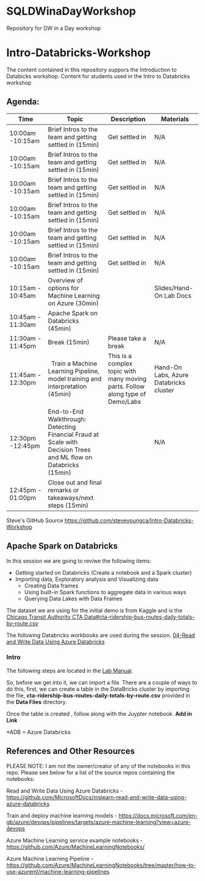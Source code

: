 # SQLDWinaDayWorkshop
Repository for DW in a Day workshop

# Intro-Databricks-Workshop

The content contained in this repository suppors the Introduction to Databicks workshop.  Content for students used in the Intro to Databricks workshop

## Agenda:

| Time | Topic | Description | Materials |
| --- | --- | --- | --- |
| 10:00am -10:15am |  Brief Intros to the team and getting settled in (15min) | Get settled in | N/A |
| 10:00am -10:15am |  Brief Intros to the team and getting settled in (15min) | Get settled in | N/A |
| 10:00am -10:15am |  Brief Intros to the team and getting settled in (15min) | Get settled in | N/A |
| 10:00am -10:15am |  Brief Intros to the team and getting settled in (15min) | Get settled in | N/A |
| 10:00am -10:15am |  Brief Intros to the team and getting settled in (15min) | Get settled in | N/A |
| 10:00am -10:15am |  Brief Intros to the team and getting settled in (15min) | Get settled in | N/A |
| 10:15am - 10:45am | Overview of options for Machine Learning on Azure (30min) |   | Slides/Hand-On Lab Docs |
| 10:45am - 11:30am  | Apache Spark on Databricks (45min) |   |   |
|11:30am - 11:45pm   | Break (15min)  | Please take a break | N/A |
| 11:45am - 12:30pm |   Train a Machine Learning Pipeline, model training and interpretation (45min)  | This is a complex topic with many moving parts. Follow along type of Demo/Labs | Hand-On Labs, Azure Databricks cluster |
| 12:30pm -12:45pm | End-to-End Walkthrough: Detecting Financial Fraud at Scale with Decision Trees and ML flow on Databricks (15min) |   | N/A|
| 12:45pm - 01:00pm | Close out and final remarks or takeaways/next steps (15min) |  |   |

Steve's GitHub Source https://github.com/steveyoungca/Intro-Databricks-Workshop


## Apache Spark on Databricks

In this session we are going to reviwe the following items:

* Getting started on Databricks (Create a notebook and a Spark cluster)
* Importing data, Exploratory analysis and Visualizing data
  * Creating Data frames
  * Using built-in Spark functions to aggregate data in various ways
  * Querying Data Lakes with Data Frames

The dataset we are using for the initial demo is from Kaggle and is the [Chicago Transit Authority CTA Data#cta-ridership-bus-routes-daily-totals-by-route.csv](https://www.kaggle.com/chicago/chicago-transit-authority-cta-data#cta-ridership-bus-routes-daily-totals-by-route.csv)

The following Databricks workbooks are used during the session.
[04-Read and Write Data Using Azure Databricks](https://github.com/MicrosoftDocs/mslearn-read-and-write-data-using-azure-databricks/blob/master/DBC/04-Reading-Writing-Data.dbc?raw=true) 

### Intro

The following steps are located in the [Lab Manual](https://github.com/steveyoungca/Intro-Databricks-Workshop/blob/master/Labs%20Files/Steve%20Young%20-%20Walk%20Through%20Labs.docx).

So, before we get into it, we can import a file.  There are a couple of ways to do this, first, we can create a table in the DataBricks cluster by importing the file, **cta-ridership-bus-routes-daily-totals-by-route.csv**  provided in the **Data Files** directory.


Once the table is created , follow along with the Juypter notebook.  **Add in Link**

*ADB = Azure Databricks



## References and Other Resources

PLEASE NOTE: I am not the owner/creator of any of the notebooks in this repo. Please see below for a list of the source repos containing the notebooks:

Read and Write Data Using Azure Databricks - https://github.com/MicrosoftDocs/mslearn-read-and-write-data-using-azure-databricks 

Train and deploy machine learning models - https://docs.microsoft.com/en-gb/azure/devops/pipelines/targets/azure-machine-learning?view=azure-devops 


Azure Machine Learning service example notebooks - https://github.com/Azure/MachineLearningNotebooks/

Azure Machine Learning Pipeline - https://github.com/Azure/MachineLearningNotebooks/tree/master/how-to-use-azureml/machine-learning-pipelines 


